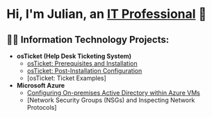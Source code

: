 <h1>Hi, I'm Julian, an <a href="https://github.com/JulianCrawford">IT Professional</a> 👋

  <h2> 👨‍💻 Information Technology Projects:</h2>
  
- <b>osTicket (Help Desk Ticketing System)</b>
  - [osTicket: Prerequisites and Installation](https://github.com/JulianCrawford/osTicket-Installation)
  - [osTicket: Post-Installation Configuration](https://github.com/JulianCrawford/os-Ticket-post-Installation)
  - [osTicket: Ticket Examples]
- <b>Microsoft Azure</b>
  - [Configuring On-premises Active Directory within Azure VMs](https://github.com/JulianCrawford/Active-Directory)
  - [Network Security Groups (NSGs) and Inspecting Network Protocols]
  

  
  
 
